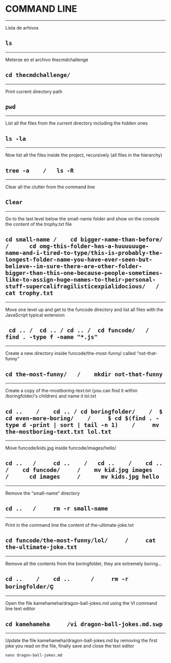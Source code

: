 # COMMAND LINE
---

Lista de arhivos

```ls```
---
---
Meterse en el archivo thecmdchallenge

```cd thecmdchallenge/```
---
---
Print current directory path

```pwd```
---
---
List all the files from the current directory including the hidden ones

```ls -la```
---
---
Now list all the files inside the project, recursively (all files in the hierarchy)

```tree -a    /   ls -R```
---
---
Clear all the clutter from the command line

```Clear```
---
---
Go to the last level below the small-name folder and show on the console the content of the trophy.txt file

```cd small-name /    cd bigger-name-than-before/    /      cd omg-this-folder-has-a-huuuuuuge-name-and-i-tired-to-type/this-is-probably-the-longest-folder-name-you-have-ever-seen-but-believe--im-sure-there-are-other-folder-bigger-than-this-one-because-people-sometimes-like-to-assign-huge-names-to-their-personal-stuff-supercalifragilisticexpialidocious/   /   cat trophy.txt```
---
---
Move one level up and get to the funcode directory and list all files with the JavaScript typical extension

``` cd .. /  cd .. / cd .. /  cd funcode/   /    find . -type f -name "*.js"```
---
---
Create a new directory inside funcode/the-most-funny/ called “not-that-funny“

```cd the-most-funny/   /    mkdir not-that-funny```
---
---
Create a copy of the-mostboring-text.txt (you can find it within /boringfolder/‘s children) and name it lol.txt

```cd ..    /    cd .. / cd boringfolder/    /  $ cd even-more-boring/    /     $ cd $(find . -type d -print | sort | tail -n 1)    /     mv the-mostboring-text.txt lol.txt```  
---
---
Move funcode/kids.jpg inside funcode/images/hello/

```cd ..   /     cd ..    /   cd ..    /    cd ..    /    cd funcode/     /    mv kid.jpg images    /      cd images     /      mv kids.jpg hello```
---
---
Remove the “small-name“ directory

```cd ..   /     rm -r small-name```
---
---
Print in the command line the content of the-ultimate-joke.txt

```cd funcode/the-most-funny/lol/     /     cat the-ultimate-joke.txt```
---
---
Remove all the contents from the boringfolder, they are extremely boring…

``` cd ..    /    cd ..      /     rm -r boringfolder/ ```ç
---
---
Open the file kamehameha/dragon-ball-jokes.md using the VI command line text editor

```cd kamehameha     /vi dragon-ball-jokes.md.swp```
---
---
Update the file kamehameha/dragon-ball-jokes.md by removing the first joke you read on the file, finally save and close the text editor

```nano dragon-ball-jokes.md```